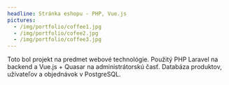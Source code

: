 ```yaml
---
headline: Stránka eshopu - PHP, Vue.js
pictures:
  - /img/portfolio/coffee1.jpg
  - /img/portfolio/cofee2.jpg
  - /img/portfolio/coffee3.jpg
---
```


Toto bol projekt na predmet webové technológie. Použitý PHP Laravel na backend a Vue.js + Quasar 
na administrátorskú časť. Databáza produktov, užívateľov a objednávok v PostgreSQL. 